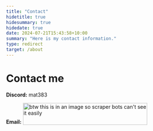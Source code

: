 ```yaml
---
title: "Contact"
hidetitle: true
hidesummary: true
hidedate: true
date: 2024-07-21T15:43:58+10:00
summary: "Here is my contact information."
type: redirect
target: /about
---
```

# Contact me

**Discord:** mat383

**Email:** <img src="/images/cooltext.gif" alt="btw this is in an image so scraper bots can't see it easily" loading="lazy" height="60px" width="339px" style="display:inline; vertical-align: bottom;"/>